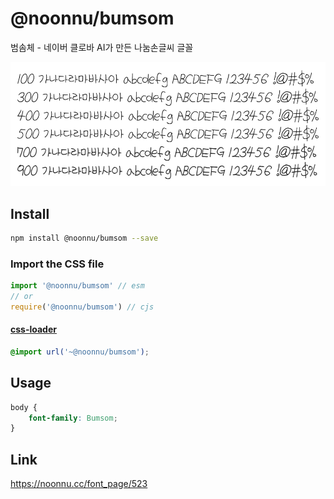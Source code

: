 # @noonnu/bumsom

범솜체 - 네이버 클로바 AI가 만든 나눔손글씨 글꼴

![example](./example.png)

## Install

```bash
npm install @noonnu/bumsom --save
```

### Import the CSS file

```js
import '@noonnu/bumsom' // esm
// or
require('@noonnu/bumsom') // cjs
```

#### [css-loader](https://github.com/webpack-contrib/css-loader)

```css
@import url('~@noonnu/bumsom');
```

## Usage

```css
body {
    font-family: Bumsom;
}
```

## Link

https://noonnu.cc/font_page/523
